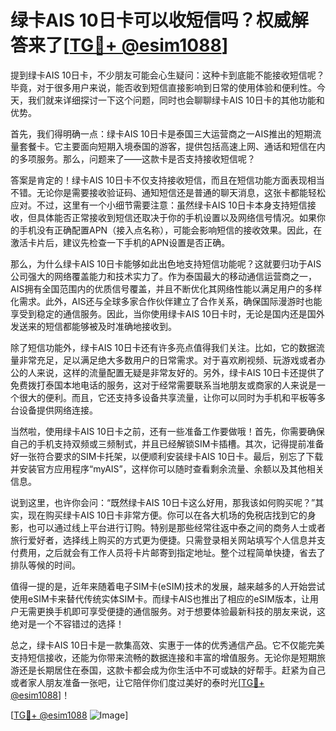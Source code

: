 # 绿卡AIS 10日卡可以收短信吗？权威解答来了[[TG💪+ @esim1088](https://t.me/s/esim1088)]

提到绿卡AIS 10日卡，不少朋友可能会心生疑问：这种卡到底能不能接收短信呢？毕竟，对于很多用户来说，能否收到短信直接影响到日常的使用体验和便利性。今天，我们就来详细探讨一下这个问题，同时也会聊聊绿卡AIS 10日卡的其他功能和优势。

首先，我们得明确一点：绿卡AIS 10日卡是泰国三大运营商之一AIS推出的短期流量套餐卡。它主要面向短期入境泰国的游客，提供包括高速上网、通话和短信在内的多项服务。那么，问题来了——这款卡是否支持接收短信呢？

答案是肯定的！绿卡AIS 10日卡不仅支持接收短信，而且在短信功能方面表现相当不错。无论你是需要接收验证码、通知短信还是普通的聊天消息，这张卡都能轻松应对。不过，这里有一个小细节需要注意：虽然绿卡AIS 10日卡本身支持短信接收，但具体能否正常接收到短信还取决于你的手机设置以及网络信号情况。如果你的手机没有正确配置APN（接入点名称），可能会影响短信的接收效果。因此，在激活卡片后，建议先检查一下手机的APN设置是否正确。

那么，为什么绿卡AIS 10日卡能够如此出色地支持短信功能呢？这就要归功于AIS公司强大的网络覆盖能力和技术实力了。作为泰国最大的移动通信运营商之一，AIS拥有全国范围内的优质信号覆盖，并且不断优化其网络性能以满足用户的多样化需求。此外，AIS还与全球多家合作伙伴建立了合作关系，确保国际漫游时也能享受到稳定的通信服务。因此，当你使用绿卡AIS 10日卡时，无论是国内还是国外发送来的短信都能够被及时准确地接收到。

除了短信功能外，绿卡AIS 10日卡还有许多亮点值得我们关注。比如，它的数据流量非常充足，足以满足绝大多数用户的日常需求。对于喜欢刷视频、玩游戏或者办公的人来说，这样的流量配置无疑是非常友好的。另外，绿卡AIS 10日卡还提供了免费拨打泰国本地电话的服务，这对于经常需要联系当地朋友或商家的人来说是一个很大的便利。而且，它还支持多设备共享流量，让你可以同时为手机和平板等多台设备提供网络连接。

当然啦，使用绿卡AIS 10日卡之前，还有一些准备工作要做哦！首先，你需要确保自己的手机支持双频或三频制式，并且已经解锁SIM卡插槽。其次，记得提前准备好一张符合要求的SIM卡托架，以便顺利安装绿卡AIS 10日卡。最后，别忘了下载并安装官方应用程序“myAIS”，这样你可以随时查看剩余流量、余额以及其他相关信息。

说到这里，也许你会问：“既然绿卡AIS 10日卡这么好用，那我该如何购买呢？”其实，现在购买绿卡AIS 10日卡非常方便。你可以在各大机场的免税店找到它的身影，也可以通过线上平台进行订购。特别是那些经常往返中泰之间的商务人士或者旅行爱好者，选择线上购买的方式更为便捷。只需登录相关网站填写个人信息并支付费用，之后就会有工作人员将卡片邮寄到指定地址。整个过程简单快捷，省去了排队等候的时间。

值得一提的是，近年来随着电子SIM卡(eSIM)技术的发展，越来越多的人开始尝试使用eSIM卡来替代传统实体SIM卡。而绿卡AIS也推出了相应的eSIM版本，让用户无需更换手机即可享受便捷的通信服务。对于想要体验最新科技的朋友来说，这绝对是一个不容错过的选择！

总之，绿卡AIS 10日卡是一款集高效、实惠于一体的优秀通信产品。它不仅能完美支持短信接收，还能为你带来流畅的数据连接和丰富的增值服务。无论你是短期旅游还是长期居住在泰国，这款卡都会成为你生活中不可或缺的好帮手。赶紧为自己或者家人朋友准备一张吧，让它陪伴你们度过美好的泰时光[[TG💪+ @esim1088](https://t.me/s/esim1088)]！

[[TG💪+ @esim1088](https://t.me/s/esim1088) ![Image](https://i.postimg.cc/4NQfJmqS/Snipaste-2025-05-13-00-14-12.png)]